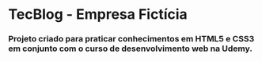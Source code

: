 
# TecBlog - Empresa Fictícia

### Projeto criado para praticar conhecimentos em HTML5 e CSS3 em conjunto com o curso de desenvolvimento web na Udemy. 
